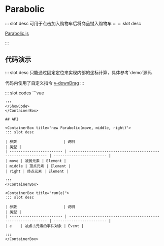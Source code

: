 # Parabolic

<ContainerBox title="介绍">
::: slot desc
可用于点击加入购物车后将商品抛入购物车
:::
</ContainerBox>

<ContainerBox title="下载所需文件">
::: slot desc

[Parabolic.js](https://gitee.com/lengyibai/component-package/raw/master/Parabolic.js)

:::
</ContainerBox>

## 代码演示

<ContainerBox title="基础用法">
::: slot desc
只能通过固定定位来实现内部的坐标计算，具体参考`demo`源码

代码内使用了自定义指令 [v-downDrag](/lib-components/Directives/DownDrag)
:::

<div class="demoBox">
<Function-element-Parabolic-index />
</div>

<ShowCode>
::: slot codes
```vue
<template>
  <div class="demo" ref="parent">
    <div class="run" @click="run">篮球和鸡</div>
    <img class="move" ref="move" src="./img/ball.png" />
    <div class="middle" ref="middle" v-downDrag>拖拽设置顶点</div>
    <img class="right" ref="right" src="./img/cock.png" />
  </div>
</template>
<script>
import Parabolic from "./Parabolic.js";
export default {
  data() {
    return { parabolic: null };
  },
  mounted() {
    const move = this.$refs.move;
    const middle = this.$refs.middle;
    const right = this.$refs.right;
    this.parabolic = new Parabolic(move, middle, right);
  },
  methods: {
    run(e) {
      this.parabolic
        .run(e)
        .then(() => {
          this.$refs.right.style.transition = `all 0.25s`;
          this.$refs.right.style.transform = "rotate(360deg)";
          setTimeout(() => {
            this.$refs.right.style.transition = `all 0s`;
            this.$refs.right.style.transform = "rotate(0deg)";
          }, 250);
          console.log("结束");
        })
        .catch(() => {
          console.warn("未结束");
        });
    },
  },
  directives: {
    /* 此处使用了拖拽的自定义指令，右上角自定义指令库内自取 */
    downDrag: {
      inserted(el) {
        el.style.cursor = "move";
        let x = 0,
          y = 0,
          startX = 0,
          startY = 0,
          moveX = 0,
          moveY = 0;
        el.addEventListener("mousedown", (e) => {
          e.stopPropagation();
          x = e.pageX;
          y = e.pageY;
          startX = el.offsetLeft;
          startY = el.offsetTop;
          window.addEventListener("mousemove", fn);
          function fn(e) {
            requestAnimationFrame(function () {
              moveX = e.pageX - x;
              moveY = e.pageY - y;
              el.style.left = `${moveX + startX}px`;
              el.style.top = `${moveY + startY}px`;
            });
          }
          window.addEventListener("mouseup", () => {
            window.removeEventListener("mousemove", fn);
          });
        });
      },
    },
  },
};
</script>
<style scoped lang="less">
.flex {
  display: flex;
  justify-content: center;
  align-items: center;
}
.demo {
  width: 100%;
  color: #fff;
  .run {
    .flex();
    background-color: #ff0036;
    width: 178px;
    height: 38px;
    cursor: pointer;
  }
  .point {
    position: fixed;
    width: 100px;
    height: 100px;
  }
  .move {
    .point();
    display: none;
    top: 0;
    z-index: 1;
  }

.middle {
.point();
.flex();
right: 300px;
bottom: 400px;
background-color: red;
border-radius: 50%;
}

.right {
.point();
right: 40px;
bottom: 150px;
transition: all 0.25s;
}
}
</style>

```
:::
</ShowCode>
</ContainerBox>

## API

<ContainerBox title="new Parabolic(move, middle, right)">
::: slot desc

| 参数                     | 说明                                                         | 类型 |
| ------------------------ | ------------------------------------------------------------ | ------------------------ |
| move | 被抛元素 | Element |
| middle | 顶点元素 | Element |
| right | 终点元素 | Element |

:::
</ContainerBox>

<ContainerBox title="run(e)">
::: slot desc

| 参数                     | 说明                                                         | 类型 |
| ------------------------ | ------------------------------------------------------------ | ------------------------ |
| e    | 被点击元素的事件对象 | Event |

:::
</ContainerBox>
